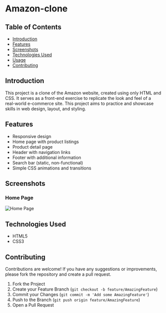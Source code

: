 # Amazon-clone




## Table of Contents

- [Introduction](#introduction)
- [Features](#features)
- [Screenshots](#screenshots)
- [Technologies Used](#technologies-used)
- [Usage](#usage)
- [Contributing](#contributing)


## Introduction

This project is a clone of the Amazon website, created using only HTML and CSS. It serves as a front-end exercise to replicate the look and feel of a real-world e-commerce site. This project aims to practice and showcase skills in web design, layout, and styling.

## Features

- Responsive design
- Home page with product listings
- Product detail page
- Header with navigation links
- Footer with additional information
- Search bar (static, non-functional)
- Simple CSS animations and transitions

## Screenshots

### Home Page
![Home Page]((https://saane-yaswanth-kumar.github.io/Amazon-clone/))



## Technologies Used

- HTML5
- CSS3



## Contributing

Contributions are welcome! If you have any suggestions or improvements, please fork the repository and create a pull request.

1. Fork the Project
2. Create your Feature Branch (`git checkout -b feature/AmazingFeature`)
3. Commit your Changes (`git commit -m 'Add some AmazingFeature'`)
4. Push to the Branch (`git push origin feature/AmazingFeature`)
5. Open a Pull Request

